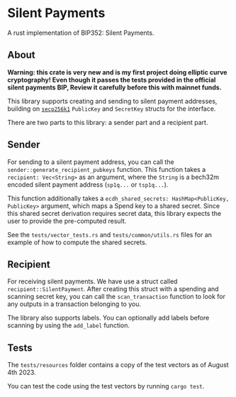 # Silent Payments

A rust implementation of BIP352: Silent Payments.

## About

**Warning: this crate is very new and is my first project doing elliptic curve cryptography!
Even though it passes the tests provided in the official silent payments BIP,
Review it carefully before this with mainnet funds.**

This library supports creating and sending to silent payment addresses,
building on [`secp256k1`](https://docs.rs/secp256k1/latest/secp256k1)
`PublicKey` and `SecretKey` structs for the interface.

There are two parts to this library: a sender part and a recipient part.

## Sender

For sending to a silent payment address, you can call the `sender::generate_recipient_pubkeys` function.
This function takes a `recipient: Vec<String>` as an argument, where the `String` is a bech32m encoded silent payment address (`sp1q...` or `tsp1q...`).

This function additionally takes a `ecdh_shared_secrets: HashMap<PublicKey, PublicKey>` argument, which maps a Spend key to a shared secret.
Since this shared secret derivation requires secret data, this library expects the user to provide the pre-computed result.

See the `tests/vector_tests.rs` and `tests/common/utils.rs` files for an example of how to compute the shared secrets.

## Recipient

For receiving silent payments. We have use a struct called `recipient::SilentPayment`.
After creating this struct with a spending and scanning secret key,
you can call the `scan_transaction` function to look for any outputs in a transaction belonging to you.

The library also supports labels. You can optionally add labels before scanning by using the `add_label` function.

## Tests

The `tests/resources` folder contains a copy of the test vectors as of August 4th 2023.

You can test the code using the test vectors by running `cargo test`.
